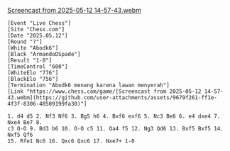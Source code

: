 [Screencast from 2025-05-12 14-57-43.webm](https://github.com/user-attachments/assets/efe76c40-55da-42f7-88f0-d73710f849a7)

```
[Event "Live Chess"]
[Site "Chess.com"]
[Date "2025.05.12"]
[Round "?"]
[White "Abodk6"]
[Black "ArmandoDSpade"]
[Result "1-0"]
[TimeControl "600"]
[WhiteElo "776"]
[BlackElo "756"]
[Termination "Abodk6 menang karena lawan menyerah"]
[Link "https://www.chess.com/game/[Screencast from 2025-05-12 14-57-43.webm](https://github.com/user-attachments/assets/9679f261-ff1e-4f3f-8306-48509199fa30)"]

1. d4 d5 2. Nf3 Nf6 3. Bg5 h6 4. Bxf6 exf6 5. Nc3 Be6 6. e4 dxe4 7. Nxe4 Be7 8.
c3 O-O 9. Bd3 b6 10. O-O c5 11. Qa4 f5 12. Ng3 Qd6 13. Bxf5 Bxf5 14. Nxf5 Qf6
15. Rfe1 Nc6 16. Qxc6 Qxc6 17. Nxe7+ 1-0
```

